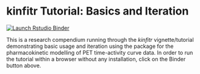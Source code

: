 
# kinfitr Tutorial: Basics and Iteration

<!-- badges: start -->
[![Launch Rstudio Binder](http://mybinder.org/badge_logo.svg)](https://mybinder.org/v2/gh/mathesong/kinfitr_vignette_basics/master?urlpath=rstudio)
<!-- badges: end -->

This is a research compendium running through the *kinfitr* vignette/tutorial demonstrating basic usage and iteration using the package for the pharmacokinetic modelling of PET time-activity curve data.  In order to run the tutorial within a browser without any installation, click on the Binder button above.
